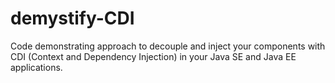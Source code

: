 # demystify-CDI
Code demonstrating approach to decouple and inject your components with CDI (Context and Dependency Injection) in your Java SE and Java EE applications.
